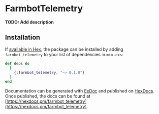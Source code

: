# FarmbotTelemetry

**TODO: Add description**

## Installation

If [available in Hex](https://hex.pm/docs/publish), the package can be installed
by adding `farmbot_telemetry` to your list of dependencies in `mix.exs`:

```elixir
def deps do
  [
    {:farmbot_telemetry, "~> 0.1.0"}
  ]
end
```

Documentation can be generated with [ExDoc](https://github.com/elixir-lang/ex_doc)
and published on [HexDocs](https://hexdocs.pm). Once published, the docs can
be found at [https://hexdocs.pm/farmbot_telemetry](https://hexdocs.pm/farmbot_telemetry).

